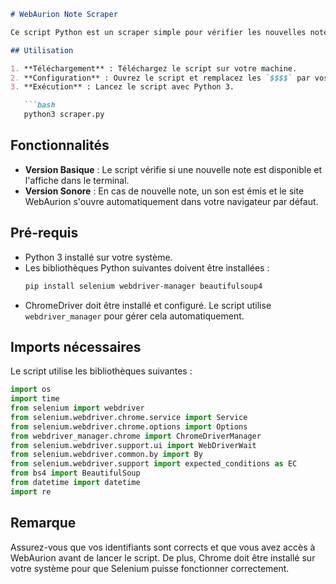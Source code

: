 ```markdown
# WebAurion Note Scraper

Ce script Python est un scraper simple pour vérifier les nouvelles notes sur WebAurion. Il est conçu pour fonctionner sur les systèmes Unix.

## Utilisation

1. **Téléchargement** : Téléchargez le script sur votre machine.
2. **Configuration** : Ouvrez le script et remplacez les `$$$$` par vos identifiants WebAurion.
3. **Exécution** : Lancez le script avec Python 3.

   ```bash
   python3 scraper.py
   ```

## Fonctionnalités

- **Version Basique** : Le script vérifie si une nouvelle note est disponible et l'affiche dans le terminal.
- **Version Sonore** : En cas de nouvelle note, un son est émis et le site WebAurion s'ouvre automatiquement dans votre navigateur par défaut.

## Pré-requis

- Python 3 installé sur votre système.
- Les bibliothèques Python suivantes doivent être installées :
  ```bash
  pip install selenium webdriver-manager beautifulsoup4
  ```
- ChromeDriver doit être installé et configuré. Le script utilise `webdriver_manager` pour gérer cela automatiquement.

## Imports nécessaires

Le script utilise les bibliothèques suivantes :

```python
import os
import time
from selenium import webdriver
from selenium.webdriver.chrome.service import Service
from selenium.webdriver.chrome.options import Options
from webdriver_manager.chrome import ChromeDriverManager
from selenium.webdriver.support.ui import WebDriverWait
from selenium.webdriver.common.by import By
from selenium.webdriver.support import expected_conditions as EC
from bs4 import BeautifulSoup
from datetime import datetime
import re
```

## Remarque

Assurez-vous que vos identifiants sont corrects et que vous avez accès à WebAurion avant de lancer le script. De plus, Chrome doit être installé sur votre système pour que Selenium puisse fonctionner correctement.

```
